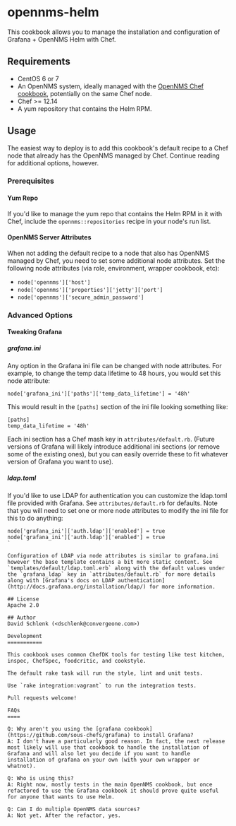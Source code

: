 # opennms-helm

This cookbook allows you to manage the installation and configuration of Grafana + OpenNMS Helm with Chef.

## Requirements

* CentOS 6 or 7
* An OpenNMS system, ideally managed with the [OpenNMS Chef cookbook](https://github.com/dschlenk/opennms-cookbook), potentially on the same Chef node.
* Chef >= 12.14
* A yum repository that contains the Helm RPM.

## Usage

The easiest way to deploy is to add this cookbook's default recipe to a Chef node that already has the OpenNMS managed by Chef. Continue reading for additional options, however.

### Prerequisites

#### Yum Repo

If you'd like to manage the yum repo that contains the Helm RPM in it with Chef, include the `opennms::repositories` recipe in your node's run list.

#### OpenNMS Server Attributes

When not adding the default recipe to a node that also has OpenNMS managed by Chef, you need to set some additional node attributes. Set the following node attributes (via role, environment, wrapper cookbook, etc):

* `node['opennms']['host']`
* `node['opennms']['properties']['jetty']['port']`
* `node['opennms']['secure_admin_password']`

### Advanced Options

#### Tweaking Grafana

##### grafana.ini
Any option in the Grafana ini file can be changed with node attributes. For example, to change the temp data lifetime to 48 hours, you would set this node attribute:

```
node['grafana_ini']['paths']['temp_data_lifetime'] = '48h'
```

This would result in the `[paths]` section of the ini file looking something like:
```
[paths]
temp_data_lifetime = '48h'
```
Each ini section has a Chef mash key in `attributes/default.rb`. (Future versions of Grafana will likely introduce additional ini sections (or remove some of the existing ones), but you can easily override these to fit whatever version of Grafana you want to use).

##### ldap.toml

If you'd like to use LDAP for authentication you can customize the ldap.toml file provided with Grafana. See `attributes/default.rb` for defaults. Note that you will need to set one or more node attributes to modify the ini file for this to do anything:

```
node['grafana_ini']['auth.ldap']['enabled'] = true
node['grafana_ini']['auth.ldap']['enabled'] = true
`

Configuration of LDAP via node attributes is similar to grafana.ini however the base template contains a bit more static content. See `templates/default/ldap.toml.erb` along with the default values under the `grafana_ldap` key in `attributes/default.rb` for more details along with [Grafana's docs on LDAP authentication](http://docs.grafana.org/installation/ldap/) for more information. 

## License
Apache 2.0

## Author
David Schlenk (<dschlenk@convergeone.com>)

Development
===========

This cookbook uses common ChefDK tools for testing like test kitchen, inspec, ChefSpec, foodcritic, and cookstyle.

The default rake task will run the style, lint and unit tests.

Use `rake integration:vagrant` to run the integration tests. 

Pull requests welcome!

FAQs
====

Q: Why aren't you using the [grafana cookbook](https://github.com/sous-chefs/grafana) to install Grafana?
A: I don't have a particularly good reason. In fact, the next release most likely will use that cookbook to handle the installation of Grafana and will also let you decide if you want to handle installation of grafana on your own (with your own wrapper or whatnot).

Q: Who is using this?
A: Right now, mostly tests in the main OpenNMS cookbook, but once refactored to use the Grafana cookbook it should prove quite useful for anyone that wants to use Helm.

Q: Can I do multiple OpenNMS data sources?
A: Not yet. After the refactor, yes.
